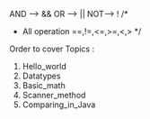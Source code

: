 AND --> &&
OR --> ||
NOT--> !
/*
 * All operation ==,!=,<=,>=,<,>
 */


Order to cover Topics :
1. Hello_world
2. Datatypes
3. Basic_math
4. Scanner_method
5. Comparing_in_Java